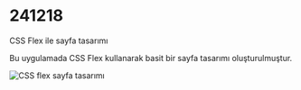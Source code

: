 <h1>241218</h1>
<p>CSS Flex ile sayfa tasarımı</p>
<p>Bu uygulamada CSS Flex kullanarak basit bir sayfa tasarımı oluşturulmuştur.</p>
<img src="../../ss.png" alt="CSS flex sayfa tasarımı">
